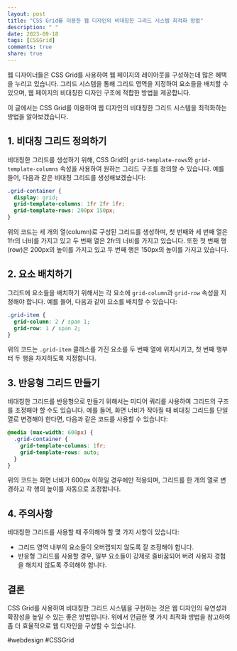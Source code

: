 ```yaml
---
layout: post
title: "CSS Grid를 이용한 웹 디자인의 비대칭한 그리드 시스템 최적화 방법"
description: " "
date: 2023-09-18
tags: [CSSGrid]
comments: true
share: true
---
```


웹 디자이너들은 CSS Grid를 사용하여 웹 페이지의 레이아웃을 구성하는데 많은 혜택을 누리고 있습니다. 그리드 시스템을 통해 그리드 영역을 지정하여 요소들을 배치할 수 있으며, 웹 페이지의 비대칭한 디자인 구조에 적합한 방법을 제공합니다.

이 글에서는 CSS Grid를 이용하여 웹 디자인의 비대칭한 그리드 시스템을 최적화하는 방법을 알아보겠습니다.

## 1. 비대칭 그리드 정의하기

비대칭한 그리드를 생성하기 위해, CSS Grid의 `grid-template-rows`와 `grid-template-columns` 속성을 사용하여 원하는 그리드 구조를 정의할 수 있습니다. 예를 들어, 다음과 같은 비대칭 그리드를 생성해보겠습니다:

```css
.grid-container {
  display: grid;
  grid-template-columns: 1fr 2fr 1fr;
  grid-template-rows: 200px 150px;
}
```

위의 코드는 세 개의 열(column)로 구성된 그리드를 생성하며, 첫 번째와 세 번째 열은 1fr의 너비를 가지고 있고 두 번째 열은 2fr의 너비를 가지고 있습니다. 또한 첫 번째 행(row)은 200px의 높이를 가지고 있고 두 번째 행은 150px의 높이를 가지고 있습니다.

## 2. 요소 배치하기

그리드에 요소들을 배치하기 위해서는 각 요소에 `grid-column`과 `grid-row` 속성을 지정해야 합니다. 예를 들어, 다음과 같이 요소를 배치할 수 있습니다:

```css
.grid-item {
  grid-column: 2 / span 1;
  grid-row: 1 / span 2;
}
```

위의 코드는 `.grid-item` 클래스를 가진 요소를 두 번째 열에 위치시키고, 첫 번째 행부터 두 행을 차지하도록 지정합니다.

## 3. 반응형 그리드 만들기

비대칭한 그리드를 반응형으로 만들기 위해서는 미디어 쿼리를 사용하여 그리드의 구조를 조정해야 할 수도 있습니다. 예를 들어, 화면 너비가 작아질 때 비대칭 그리드를 단일 열로 변경해야 한다면, 다음과 같은 코드를 사용할 수 있습니다:

```css
@media (max-width: 600px) {
  .grid-container {
    grid-template-columns: 1fr;
    grid-template-rows: auto;
  }
}
```

위의 코드는 화면 너비가 600px 이하일 경우에만 적용되며, 그리드를 한 개의 열로 변경하고 각 행의 높이를 자동으로 조정합니다.

## 4. 주의사항

비대칭한 그리드를 사용할 때 주의해야 할 몇 가지 사항이 있습니다:

- 그리드 영역 내부의 요소들이 오버랩되지 않도록 잘 조정해야 합니다.
- 반응형 그리드를 사용할 경우, 일부 요소들이 강제로 줄바꿈되어 버려 사용자 경험을 해치지 않도록 주의해야 합니다.

## 결론

CSS Grid를 사용하여 비대칭한 그리드 시스템을 구현하는 것은 웹 디자인의 유연성과 확장성을 높일 수 있는 좋은 방법입니다. 위에서 언급한 몇 가지 최적화 방법을 참고하여 좀 더 효율적으로 웹 디자인을 구성할 수 있습니다.

#webdesign #CSSGrid